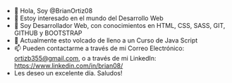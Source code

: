 - 👋 Hola, Soy @BrianOrtiz08
- 👀 Estoy interesado en el mundo del Desarrollo Web
- 🌱 Soy Desarrollador Web, con conocimientos en HTML, CSS, SASS, GIT, GITHUB y BOOTSTRAP
- 💞️ Actualmente esto volcado de lleno a un Curso de Java Script
- 📫 Pueden contactarme a través de mi Correo Electrónico: ortizb355@gmail.com, o a través de mi LinkedIn: https://www.linkedin.com/in/brian08/
- Les deseo un excelente día. Saludos!
